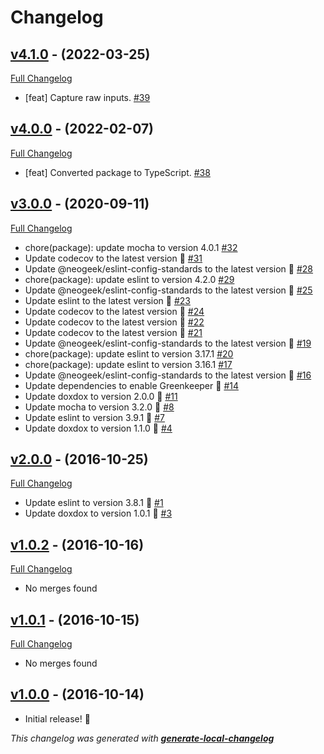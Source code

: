 # Changelog

## [v4.1.0](https://github.com/neogeek/parse-cmd-args/tree/v4.1.0) - (2022-03-25)

[Full Changelog](https://github.com/neogeek/parse-cmd-args/compare/v4.0.0...v4.1.0)

- [feat] Capture raw inputs. [#39](https://github.com/neogeek/parse-cmd-args/pull/39)

## [v4.0.0](https://github.com/neogeek/parse-cmd-args/tree/v4.0.0) - (2022-02-07)

[Full Changelog](https://github.com/neogeek/parse-cmd-args/compare/v3.0.0...v4.0.0)

- [feat] Converted package to TypeScript. [#38](https://github.com/neogeek/parse-cmd-args/pull/38)

## [v3.0.0](https://github.com/neogeek/parse-cmd-args/tree/v3.0.0) - (2020-09-11)

[Full Changelog](https://github.com/neogeek/parse-cmd-args/compare/v2.0.0...v3.0.0)

- chore(package): update mocha to version 4.0.1 [#32](https://github.com/neogeek/parse-cmd-args/pull/32)
- Update codecov to the latest version 🚀 [#31](https://github.com/neogeek/parse-cmd-args/pull/31)
- Update @neogeek/eslint-config-standards to the latest version 🚀 [#28](https://github.com/neogeek/parse-cmd-args/pull/28)
- chore(package): update eslint to version 4.2.0 [#29](https://github.com/neogeek/parse-cmd-args/pull/29)
- Update @neogeek/eslint-config-standards to the latest version 🚀 [#25](https://github.com/neogeek/parse-cmd-args/pull/25)
- Update eslint to the latest version 🚀 [#23](https://github.com/neogeek/parse-cmd-args/pull/23)
- Update codecov to the latest version 🚀 [#24](https://github.com/neogeek/parse-cmd-args/pull/24)
- Update codecov to the latest version 🚀 [#22](https://github.com/neogeek/parse-cmd-args/pull/22)
- Update codecov to the latest version 🚀 [#21](https://github.com/neogeek/parse-cmd-args/pull/21)
- Update @neogeek/eslint-config-standards to the latest version 🚀 [#19](https://github.com/neogeek/parse-cmd-args/pull/19)
- chore(package): update eslint to version 3.17.1 [#20](https://github.com/neogeek/parse-cmd-args/pull/20)
- chore(package): update eslint to version 3.16.1 [#17](https://github.com/neogeek/parse-cmd-args/pull/17)
- Update @neogeek/eslint-config-standards to the latest version 🚀 [#16](https://github.com/neogeek/parse-cmd-args/pull/16)
- Update dependencies to enable Greenkeeper 🌴 [#14](https://github.com/neogeek/parse-cmd-args/pull/14)
- Update doxdox to version 2.0.0 🚀 [#11](https://github.com/neogeek/parse-cmd-args/pull/11)
- Update mocha to version 3.2.0 🚀 [#8](https://github.com/neogeek/parse-cmd-args/pull/8)
- Update eslint to version 3.9.1 🚀 [#7](https://github.com/neogeek/parse-cmd-args/pull/7)
- Update doxdox to version 1.1.0 🚀 [#4](https://github.com/neogeek/parse-cmd-args/pull/4)

## [v2.0.0](https://github.com/neogeek/parse-cmd-args/tree/v2.0.0) - (2016-10-25)

[Full Changelog](https://github.com/neogeek/parse-cmd-args/compare/v1.0.2...v2.0.0)

- Update eslint to version 3.8.1 🚀 [#1](https://github.com/neogeek/parse-cmd-args/pull/1)
- Update doxdox to version 1.0.1 🚀 [#3](https://github.com/neogeek/parse-cmd-args/pull/3)

## [v1.0.2](https://github.com/neogeek/parse-cmd-args/tree/v1.0.2) - (2016-10-16)

[Full Changelog](https://github.com/neogeek/parse-cmd-args/compare/v1.0.1...v1.0.2)

- No merges found

## [v1.0.1](https://github.com/neogeek/parse-cmd-args/tree/v1.0.1) - (2016-10-15)

[Full Changelog](https://github.com/neogeek/parse-cmd-args/compare/v1.0.0...v1.0.1)

- No merges found

## [v1.0.0](https://github.com/neogeek/parse-cmd-args/tree/v1.0.0) - (2016-10-14)

- Initial release! 🎉

_This changelog was generated with **[generate-local-changelog](https://github.com/neogeek/generate-local-changelog)**_

